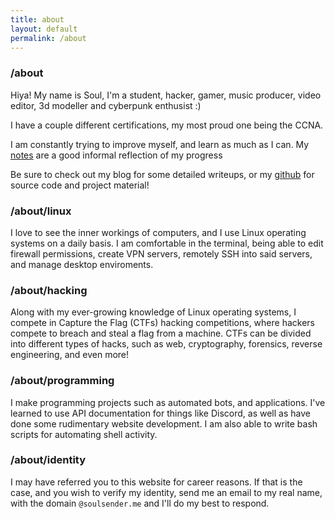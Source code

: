 ```yaml
---
title: about
layout: default
permalink: /about
---
```


### /about

Hiya! My name is Soul, I'm a student, hacker, gamer, music producer, video editor, 3d modeller and cyberpunk enthusist :)

I have a couple different certifications, my most proud one being the CCNA.

I am constantly trying to improve myself, and learn as much as I can. My [notes](https://notes.soulsender.me) are a good informal reflection of my progress

Be sure to check out my blog for some detailed writeups, or my [github](https://github.com/soulsender) for source code and project material!

### /about/linux
I love to see the inner workings of computers, and I use Linux operating systems on a daily basis. I am comfortable in the terminal, being able to edit firewall permissions, create VPN servers, remotely SSH into said servers, and manage desktop enviroments.

### /about/hacking
Along with my ever-growing knowledge of Linux operating systems, I compete in Capture the Flag (CTFs) hacking competitions, where hackers compete to breach and steal a flag from a machine. CTFs can be divided into different types of hacks, such as web, cryptography, forensics, reverse engineering, and even more!

### /about/programming
I make programming projects such as automated bots, and applications. I've learned to use API documentation for things like Discord, as well as have done some rudimentary website development. I am also able to write bash scripts for automating shell activity.

### /about/identity
I may have referred you to this website for career reasons. If that is the case, and you wish to verify my identity, send me an email to my real name, with the domain `@soulsender.me` and I'll do my best to respond.
